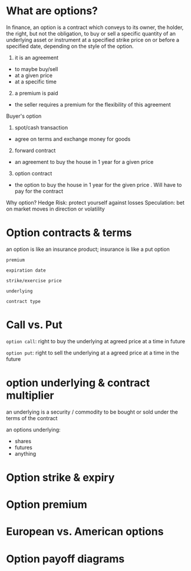 # What are options?
In finance, an option is a contract which conveys to its owner, the holder, the right, but not the obligation, to buy or sell a specific quantity of an underlying asset or instrument at a specified strike price on or before a specified date, depending on the style of the option. 

1. it is an agreement
- to maybe buy/sell
- at a given price
- at a specific time

2. a premium is paid
- the seller requires a premium for the flexibility of this agreement

Buyer's option
1. spot/cash transaction
- agree on terms and exchange money for goods
2. forward contract
- an agreement to buy the house in 1 year for a given price 
3. option contract
- the option to buy the house in 1 year for the given price . Will have to pay for the contract 

Why option?
Hedge Risk: protect yourself against losses 
Speculation: bet on market moves in direction or volatility 

# Option contracts & terms

an option is like an insurance product;
insurance is like a put option

`premium`

`expiration date`

`strike/exercise price`

`underlying`

`contract type`

# Call vs. Put

`option call`: right to buy the underlying at agreed price at a time in future

`option put`: right to sell the underlying at a agreed price at a time in the future

# option underlying & contract multiplier

an underlying is a security / commodity to be bought or sold under the terms of the contract 

an options underlying:
- shares
- futures
- anything

# Option strike & expiry


# Option premium 



# European vs. American options



# Option payoff diagrams



